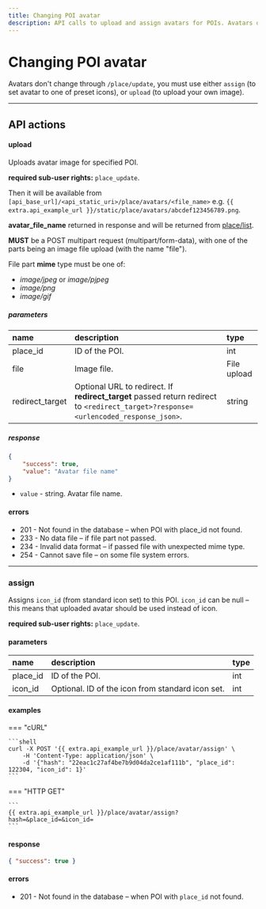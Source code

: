 ```yaml
---
title: Changing POI avatar
description: API calls to upload and assign avatars for POIs. Avatars don't change through `/place/update`, you must use either `assign` (to set avatar to one of preset icons), or `upload` (to upload your own image).
---
```


# Changing POI avatar

Avatars don't change through `/place/update`, you must use either `assign` (to set avatar to one of preset icons),
or `upload` (to upload your own image). 

<hr>

## API actions

#### upload

Uploads avatar image for specified POI.

**required sub-user rights:** `place_update`.

Then it will be available from `[api_base_url]/<api_static_uri>/place/avatars/<file_name>`
e.g. `{{ extra.api_example_url }}/static/place/avatars/abcdef123456789.png`.

**avatar_file_name** returned in response and will be returned from [place/list](./index.md#list).

**MUST** be a POST multipart request (multipart/form-data),
with one of the parts being an image file upload (with the name "file").

File part **mime** type must be one of:

* _image/jpeg_ or _image/pjpeg_
* _image/png_
* _image/gif_

##### parameters

| name | description | type | 
| :--- | :--- | :--- | 
| place_id | ID of the POI. | int |
| file | Image file. | File upload |
| redirect_target | Optional URL to redirect. If **redirect_target** passed return redirect to `<redirect_target>?response=<urlencoded_response_json>`. | string |

##### response

```json
{
    "success": true,
    "value": "Avatar file name"
}
```

* `value` - string. Avatar file name.

#### errors

* 201 - Not found in the database – when POI with place_id not found.
* 233 - No data file – if file part not passed.
* 234 - Invalid data format – if passed file with unexpected mime type.
* 254 - Cannot save file – on some file system errors.

<hr>

### assign

Assigns `icon_id` (from standard icon set) to this POI. `icon_id` can be null – this means that uploaded avatar should
 be used instead of icon.

**required sub-user rights:** `place_update`.

#### parameters

| name | description | type | 
| :--- | :--- | :--- | 
| place_id | ID of the POI. | int |
| icon_id | Optional. ID of the icon from standard icon set. | int |

#### examples

=== "cURL"

    ```shell
    curl -X POST '{{ extra.api_example_url }}/place/avatar/assign' \
        -H 'Content-Type: application/json' \ 
        -d '{"hash": "22eac1c27af4be7b9d04da2ce1af111b", "place_id": 122304, "icon_id": 1}'
    ```

=== "HTTP GET"

    ```
    {{ extra.api_example_url }}/place/avatar/assign?hash=&place_id=&icon_id=
    ```

#### response

```json
{ "success": true }
```

#### errors

* 201 - Not found in the database – when POI with `place_id` not found.
